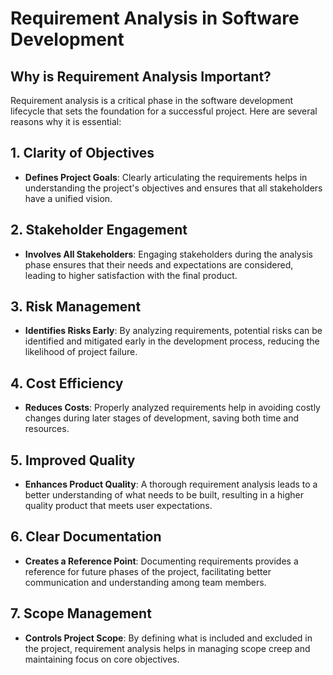 # Requirement Analysis in Software Development

## Why is Requirement Analysis Important?

Requirement analysis is a critical phase in the software development lifecycle that sets the foundation for a successful project. Here are several reasons why it is essential:

## 1. **Clarity of Objectives**

- **Defines Project Goals**: Clearly articulating the requirements helps in understanding the project's objectives and ensures that all stakeholders have a unified vision.

## 2. **Stakeholder Engagement**

- **Involves All Stakeholders**: Engaging stakeholders during the analysis phase ensures that their needs and expectations are considered, leading to higher satisfaction with the final product.

## 3. **Risk Management**

- **Identifies Risks Early**: By analyzing requirements, potential risks can be identified and mitigated early in the development process, reducing the likelihood of project failure.

## 4. **Cost Efficiency**

- **Reduces Costs**: Properly analyzed requirements help in avoiding costly changes during later stages of development, saving both time and resources.

## 5. **Improved Quality**

- **Enhances Product Quality**: A thorough requirement analysis leads to a better understanding of what needs to be built, resulting in a higher quality product that meets user expectations.

## 6. **Clear Documentation**

- **Creates a Reference Point**: Documenting requirements provides a reference for future phases of the project, facilitating better communication and understanding among team members.

## 7. **Scope Management**

- **Controls Project Scope**: By defining what is included and excluded in the project, requirement analysis helps in managing scope creep and maintaining focus on core objectives.